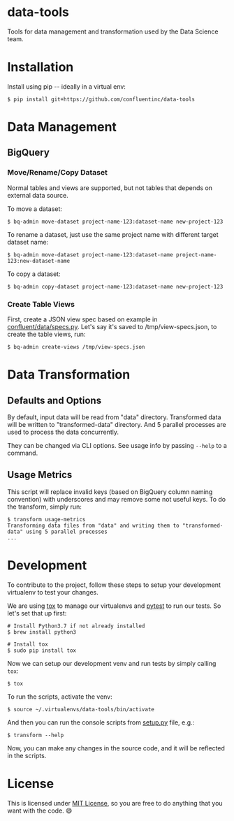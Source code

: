 # data-tools

Tools for data management and transformation used by the Data Science team.

# Installation

Install using pip -- ideally in a virtual env:

    $ pip install git+https://github.com/confluentinc/data-tools

# Data Management

## BigQuery

### Move/Rename/Copy Dataset

Normal tables and views are supported, but not tables that depends on external data source.

To move a dataset:

    $ bq-admin move-dataset project-name-123:dataset-name new-project-123

To rename a dataset, just use the same project name with different target dataset name:

    $ bq-admin move-dataset project-name-123:dataset-name project-name-123:new-dataset-name

To copy a dataset:

    $ bq-admin copy-dataset project-name-123:dataset-name new-project-123

### Create Table Views

First, create a JSON view spec based on example in [confluent/data/specs.py](confluent/data/specs.py). Let's say it's
saved to /tmp/view-specs.json, to create the table views, run:

    $ bq-admin create-views /tmp/view-specs.json

# Data Transformation

## Defaults and Options

By default, input data will be read from "data" directory. Transformed data will be written to "transformed-data"
directory. And 5 parallel processes are used to process the data concurrently.

They can be changed via CLI options. See usage info by passing `--help` to a command.

## Usage Metrics

This script will replace invalid keys (based on BigQuery column naming convention) with underscores and may remove some
not useful keys.  To do the transform, simply run:

    $ transform usage-metrics
    Transforming data files from "data" and writing them to "transformed-data" using 5 parallel processes
    ...

# Development

To contribute to the project, follow these steps to setup your development virtualenv to test your changes.

We are using [tox](https://tox.readthedocs.io/en/latest/) to manage our virtualenvs and
[pytest](https://docs.pytest.org/en/latest/) to run our tests. So let's set that up first:

    # Install Python3.7 if not already installed
    $ brew install python3

    # Install tox
    $ sudo pip install tox

Now we can setup our development venv and run tests by simply calling `tox`:

    $ tox

To run the scripts, activate the venv:

    $ source ~/.virtualenvs/data-tools/bin/activate

And then you can run the console scripts from [setup.py](setup.py) file, e.g.:

    $ transform --help

Now, you can make any changes in the source code, and it will be reflected in the scripts.

# License

This is licensed under [MIT License](LICENSE), so you are free to do anything that you want with the code. :smile:
